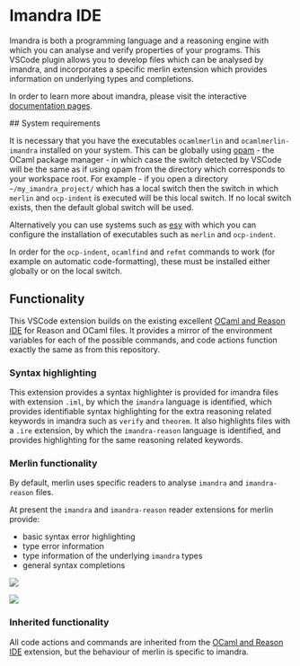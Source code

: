 # Imandra IDE

Imandra is both a programming language and a reasoning engine with which you can analyse and verify properties of your programs. This VSCode plugin allows you to develop files which can be analysed by imandra, and incorporates a specific merlin extension which provides information on underlying types and completions.

In order to learn more about imandra, please visit the interactive [documentation pages](https://docs.imandra.ai/imandra-docs/).

## System requirements

It is necessary that you have the executables `ocamlmerlin` and `ocamlmerlin-imandra` installed on your system. This can be globally using [opam](https://opam.ocaml.org/) - the OCaml package manager - in which case the switch detected by VSCode will be the same as if using opam from the directory which corresponds to your workspace root. For example - if you open a directory `~/my_imandra_project/` which has a local switch then the switch in which `merlin` and `ocp-indent` is executed will be this local switch. If no local switch exists, then the default global switch will be used.

Alternatively you can use systems such as [esy](https://esy.sh/) with which you can configure the installation of executables such as `merlin` and `ocp-indent`.

In order for the `ocp-indent`, `ocamlfind` and `refmt` commands to work (for example on automatic code-formatting), these must be installed either globally or on the local switch.

## Functionality

This VSCode extension builds on the existing excellent [OCaml and Reason IDE](https://marketplace.visualstudio.com/items?itemName=freebroccolo.reasonml) for Reason and OCaml files. It provides a mirror of the environment variables for each of the possible commands, and code actions function exactly the same as from this repository.

### Syntax highlighting

This extension provides a syntax highlighter is provided for imandra files with extension `.iml`, by which the `imandra` language is identified, which provides identifiable syntax highlighting for the extra reasoning related keywords in imandra such as `verify` and `theorem`. It also highlights files with a `.ire` extension, by which the `imandra-reason` language is identified, and provides highlighting for the same reasoning related keywords.

### Merlin functionality

By default, merlin uses specific readers to analyse `imandra` and `imandra-reason` files.

At present the `imandra` and `imandra-reason` reader extensions for merlin provide:

* basic syntax error highlighting
* type error information
* type information of the underlying `imandra` types
* general syntax completions

![](https://storage.googleapis.com/imandra-assets/images/github/VS_code_documentation_gif/testImandraHover1.gif)

![](https://storage.googleapis.com/imandra-assets/images/github/VS_code_documentation_gif/testImandraCompletion.gif)

### Inherited functionality

All code actions and commands are inherited from the [OCaml and Reason IDE](https://marketplace.visualstudio.com/items?itemName=freebroccolo.reasonml) extension, but the behaviour of merlin is specific to imandra.
